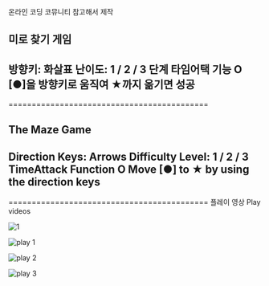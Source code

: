 온라인 코딩 코뮤니티 참고해서 제작

미로 찾기 게임
-------------------------------------------
방향키: 화살표
난이도: 1 / 2 / 3 단계
타임어택 기능 O
[●]을 방향키로 움직여 ★까지 옮기면 성공
-------------------------------------------

===========================================

The Maze Game
-------------------------------------------
Direction Keys: Arrows
Difficulty Level: 1 / 2 / 3 
TimeAttack Function O
Move [●] to ★ by using the direction keys 
-------------------------------------------



===========================================
플레이 영상
Play videos

![1](https://user-images.githubusercontent.com/102477933/210955844-3b5bd4f0-dd64-428b-8529-e47ac32b80e4.PNG)

![play 1](https://user-images.githubusercontent.com/102477933/210957228-f7a45d19-dd80-43d7-9038-daba749b364e.gif)

![play 2](https://user-images.githubusercontent.com/102477933/210957245-86d0cfb7-dc0e-44f2-9d06-d75bc598c28b.gif)

![play 3](https://user-images.githubusercontent.com/102477933/210957268-6f2614ee-e414-44d0-80ef-910aef62078e.gif)

